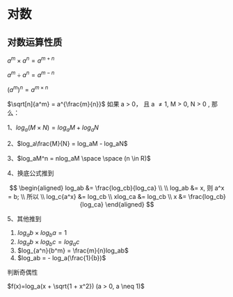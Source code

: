 # 对数

## 对数运算性质

$a^m \times a^n = a^{m + n}$

$a^m \div a^n = a^{m - n}$

$(a^m)^n = a^{m \times n}$

$\sqrt[n]{a^m} = a^{\frac{m}{n}}$
如果 a > 0， 且 a $\neq 1$, M > 0, N > 0 , 那么：

1、$log_a(M \times N) = log_aM + log_aN$

2、$log_a\frac{M}{N} = log_aM - log_aN$

3、$log_aM^n = nlog_aM  \space \space (n \in R)$

4、换底公式推到

$$
    \begin{aligned}
        log_ab &= \frac{log_cb}{log_ca} \\
        \\
        log_ab &= x, 则 a^x = b; \\
        所以 \\
        log_c{a^x} &= log_cb \\
        xlog_ca &= log_cb \\
        x &= \frac{log_cb}{log_ca}
    \end{aligned}
$$

5、其他推到

1. $log_ab \times log_ba = 1$
2. $log_ab \times log_bc = log_ac$
3. $log_{a^n}{b^m} = \frac{m}{n}log_ab$
4. $log_ab  = - log_a(\frac{1}{b})$

判断奇偶性

$f(x)=log_a(x + \sqrt{1 + x^2}) (a > 0, a \neq 1)$
